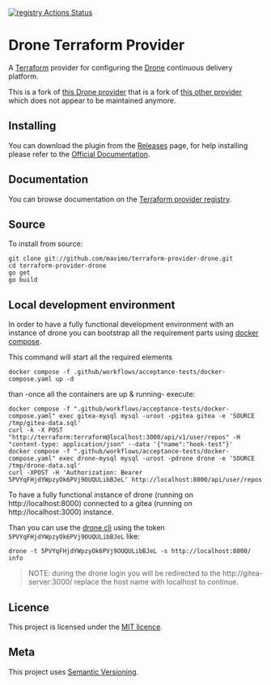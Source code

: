 [![registry Actions Status](https://github.com/mavimo/terraform-provider-drone/workflows/registry/badge.svg)](https://github.com/mavimo/terraform-provider-drone/actions)
# Drone Terraform Provider

A [Terraform](https://www.terraform.io) provider for configuring the [Drone](https://drone.io) continuous delivery platform.


This is a fork of [this Drone provider](https://github.com/KazanExpress/terraform-provider-drone/actions) that is a fork of [this other provider](https://github.com/Lucretius/terraform-provider-drone/releases/latest) which does not appear to be maintained anymore.

## Installing

You can download the plugin from the [Releases](https://github.com/mavimo/terraform-provider-drone/releases/latest) page,
for help installing please refer to the [Official Documentation](https://www.terraform.io/docs/plugins/basics.html#installing-a-plugin).

## Documentation

You can browse documentation on the [Terraform provider registry](https://registry.terraform.io/providers/mavimo/drone/latest/docs).

## Source

To install from source:

```shell
git clone git://github.com/mavimo/terraform-provider-drone.git
cd terraform-provider-drone
go get
go build
```

## Local development environment

In order to have a fully functional development environment with an instance of drone you can bootstrap all the requirement parts using [docker compose](https://docs.docker.com/compose/).

This command will start all the required elements
```
docker compose -f .github/workflows/acceptance-tests/docker-compose.yaml up -d 
```

than -once all the containers are up & running- execute:
```
docker compose -f ".github/workflows/acceptance-tests/docker-compose.yaml" exec gitea-mysql mysql -uroot -pgitea gitea -e 'SOURCE /tmp/gitea-data.sql'
curl -k -X POST "http://terraform:terraform@localhost:3000/api/v1/user/repos" -H "content-type: application/json" --data '{"name":"hook-test"}'
docker compose -f ".github/workflows/acceptance-tests/docker-compose.yaml" exec drone-mysql mysql -uroot -pdrone drone -e 'SOURCE /tmp/drone-data.sql'
curl -XPOST -H 'Authorization: Bearer 5PVYqFHjdYWpzyOk6PVj9OUQULibBJeL' http://localhost:8000/api/user/repos
```

To have a fully functional instance of drone (running on http://localhost:8000) connected to a gitea (running on http://localhost:3000) instance.

Than you can use the [drone cli](https://github.com/harness/drone-cli) using the token `5PVYqFHjdYWpzyOk6PVj9OUQULibBJeL` like:
```
drone -t 5PVYqFHjdYWpzyOk6PVj9OUQULibBJeL -s http://localhost:8000/ info
```

> NOTE: during the drone login you will be redirected to the http://gitea-server:3000/ replace the host name with localhost to continue.

## Licence

This project is licensed under the [MIT licence](http://dan.mit-license.org/).

## Meta

This project uses [Semantic Versioning](http://semver.org/).
